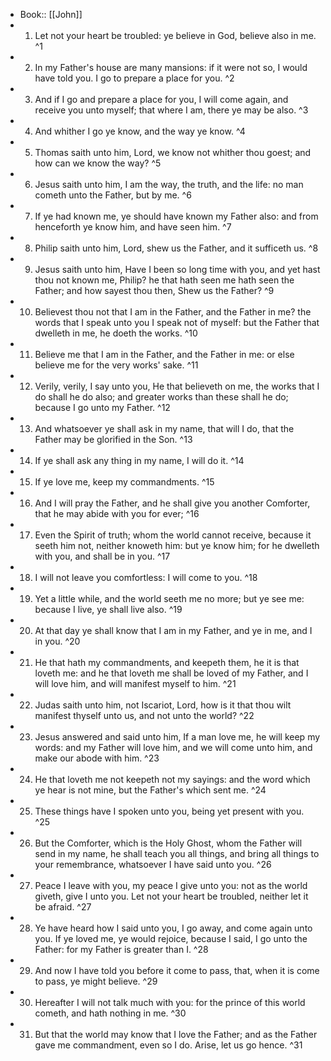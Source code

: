 - Book:: [[John]]
- 1. Let not your heart be troubled: ye believe in God, believe also in me. ^1
- 2. In my Father's house are many mansions: if it were not so, I would have told you. I go to prepare a place for you. ^2
- 3. And if I go and prepare a place for you, I will come again, and receive you unto myself; that where I am, there ye may be also. ^3
- 4. And whither I go ye know, and the way ye know. ^4
- 5. Thomas saith unto him, Lord, we know not whither thou goest; and how can we know the way? ^5
- 6. Jesus saith unto him, I am the way, the truth, and the life: no man cometh unto the Father, but by me. ^6
- 7. If ye had known me, ye should have known my Father also: and from henceforth ye know him, and have seen him. ^7
- 8. Philip saith unto him, Lord, shew us the Father, and it sufficeth us. ^8
- 9. Jesus saith unto him, Have I been so long time with you, and yet hast thou not known me, Philip? he that hath seen me hath seen the Father; and how sayest thou then, Shew us the Father? ^9
- 10. Believest thou not that I am in the Father, and the Father in me? the words that I speak unto you I speak not of myself: but the Father that dwelleth in me, he doeth the works. ^10
- 11. Believe me that I am in the Father, and the Father in me: or else believe me for the very works' sake. ^11
- 12. Verily, verily, I say unto you, He that believeth on me, the works that I do shall he do also; and greater works than these shall he do; because I go unto my Father. ^12
- 13. And whatsoever ye shall ask in my name, that will I do, that the Father may be glorified in the Son. ^13
- 14. If ye shall ask any thing in my name, I will do it. ^14
- 15. If ye love me, keep my commandments. ^15
- 16. And I will pray the Father, and he shall give you another Comforter, that he may abide with you for ever; ^16
- 17. Even the Spirit of truth; whom the world cannot receive, because it seeth him not, neither knoweth him: but ye know him; for he dwelleth with you, and shall be in you. ^17
- 18. I will not leave you comfortless: I will come to you. ^18
- 19. Yet a little while, and the world seeth me no more; but ye see me: because I live, ye shall live also. ^19
- 20. At that day ye shall know that I am in my Father, and ye in me, and I in you. ^20
- 21. He that hath my commandments, and keepeth them, he it is that loveth me: and he that loveth me shall be loved of my Father, and I will love him, and will manifest myself to him. ^21
- 22. Judas saith unto him, not Iscariot, Lord, how is it that thou wilt manifest thyself unto us, and not unto the world? ^22
- 23. Jesus answered and said unto him, If a man love me, he will keep my words: and my Father will love him, and we will come unto him, and make our abode with him. ^23
- 24. He that loveth me not keepeth not my sayings: and the word which ye hear is not mine, but the Father's which sent me. ^24
- 25. These things have I spoken unto you, being yet present with you. ^25
- 26. But the Comforter, which is the Holy Ghost, whom the Father will send in my name, he shall teach you all things, and bring all things to your remembrance, whatsoever I have said unto you. ^26
- 27. Peace I leave with you, my peace I give unto you: not as the world giveth, give I unto you. Let not your heart be troubled, neither let it be afraid. ^27
- 28. Ye have heard how I said unto you, I go away, and come again unto you. If ye loved me, ye would rejoice, because I said, I go unto the Father: for my Father is greater than I. ^28
- 29. And now I have told you before it come to pass, that, when it is come to pass, ye might believe. ^29
- 30. Hereafter I will not talk much with you: for the prince of this world cometh, and hath nothing in me. ^30
- 31. But that the world may know that I love the Father; and as the Father gave me commandment, even so I do. Arise, let us go hence. ^31
